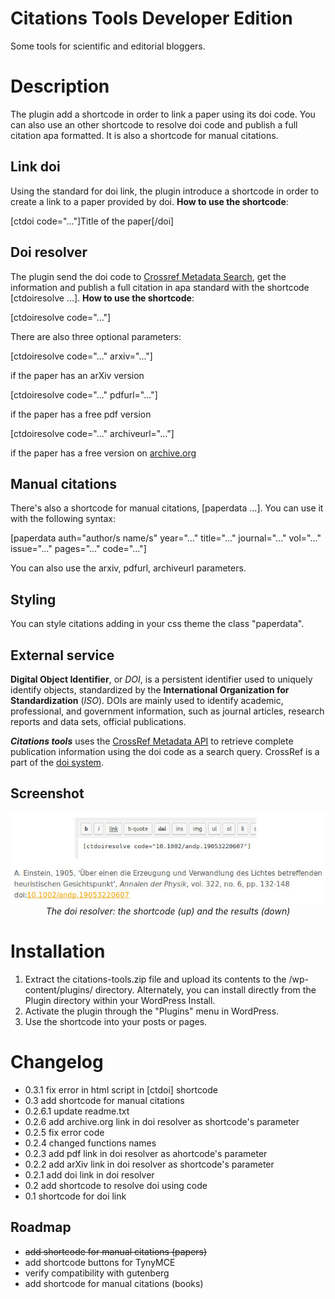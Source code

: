 # Citations Tools Developer Edition

Some tools for scientific and editorial bloggers.

# Description
The plugin add a shortcode in order to link a paper using its doi code. You can also use an other shortcode to resolve doi code and publish a full citation apa formatted. It is also a shortcode for manual citations.

## Link doi

Using the standard for doi link, the plugin introduce a shortcode in order to create a link to a paper provided by doi.
**How to use the shortcode**:

[ctdoi code="..."]Title of the paper[/doi]

## Doi resolver

The plugin send the doi code to [Crossref Metadata Search](https://search.crossref.org/), get the information and publish a full citation in apa standard with the shortcode [ctdoiresolve ...].
**How to use the shortcode**:

[ctdoiresolve code="..."]

There are also three optional parameters:

[ctdoiresolve code="..." arxiv="..."]

if the paper has an arXiv version

[ctdoiresolve code="..." pdfurl="..."]

if the paper has a free pdf version

[ctdoiresolve code="..." archiveurl="..."]

if the paper has a free version on [archive.org](https://archive.org/)

## Manual citations

There's also a shortcode for manual citations, [paperdata ...]. You can use it with the following syntax:

[paperdata auth="author/s name/s" year="..." title="..." journal="..." vol="..." issue="..." pages="..." code="..."]

You can also use the arxiv, pdfurl, archiveurl parameters.

## Styling

You can style citations adding in your css theme the class "paperdata".

## External service

**Digital Object Identifier**, or *DOI*, is a persistent identifier used to uniquely identify objects, standardized by the **International Organization for Standardization** (*ISO*). DOIs are mainly used to identify academic, professional, and government information, such as journal articles, research reports and data sets, official publications.

***Citations tools*** uses the [CrossRef Metadata API](http://search.crossref.org/help/api) to retrieve complete publication information using the doi code as a search query. CrossRef is a part of the [doi system](https://dx.doi.org/).

## Screenshot
<div align="center"><img src="https://github.com/ulaulaman/citations-tools/blob/master/assets/screenshot-1.jpg?raw=true" /><br/>
<em>The doi resolver: the shortcode (up) and the results (down)</em></div>

# Installation
1.  Extract the citations-tools.zip file and upload its contents to the /wp-content/plugins/ directory. Alternately, you can install directly from the Plugin directory within your WordPress Install.
2. Activate the plugin through the "Plugins" menu in WordPress.
3. Use the shortcode into your posts or pages.

# Changelog
* 0.3.1 fix error in html script in [ctdoi] shortcode
* 0.3 add shortcode for manual citations
* 0.2.6.1 update readme.txt
* 0.2.6 add archive.org link in doi resolver as shortcode's parameter
* 0.2.5 fix error code
* 0.2.4 changed functions names
* 0.2.3 add pdf link in doi resolver as ahortcode's parameter
* 0.2.2 add arXiv link in doi resolver as shortcode's parameter
* 0.2.1 add doi link in doi resolver
* 0.2 add shortcode to resolve doi using code
* 0.1 shortcode for doi link

## Roadmap
* ~~add shortcode for manual citations (papers)~~
* add shortcode buttons for TynyMCE
* verify compatibility with gutenberg
* add shortcode for manual citations (books)